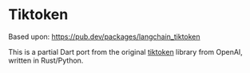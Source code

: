 # Tiktoken

Based upon: https://pub.dev/packages/langchain_tiktoken

This is a partial Dart port from the
original [tiktoken](https://github.com/openai/tiktoken) library from OpenAI,
written in Rust/Python.

